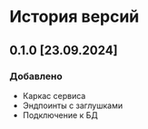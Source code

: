 # История версий

## 0.1.0 [23.09.2024]
### Добавлено
- Каркас сервиса
- Эндпоинты с заглушками
- Подключение к БД
